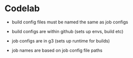 # Codelab

- build config files must be named the same as job configs
- build configs are within github (sets up envs, build etc)
- job configs are in g3 (sets up runtime for builds)

- job names are based on job config file paths
